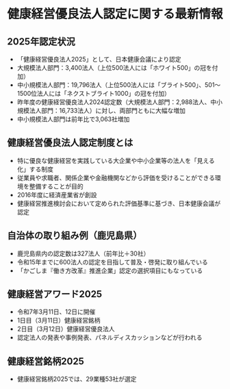 # 健康経営優良法人認定に関する最新情報

## 2025年認定状況
- 「健康経営優良法人2025」として、日本健康会議により認定
- 大規模法人部門：3,400法人（上位500法人には「ホワイト500」の冠を付加）
- 中小規模法人部門：19,796法人（上位500法人には「ブライト500」、501～1500位法人には「ネクストブライト1000」の冠を付加）
- 昨年度の健康経営優良法人2024認定数（大規模法人部門：2,988法人、中小規模法人部門：16,733法人）に対し、両部門ともに大幅な増加
- 中小規模法人部門は前年比で3,063社増加

## 健康経営優良法人認定制度とは
- 特に優良な健康経営を実践している大企業や中小企業等の法人を「見える化」する制度
- 従業員や求職者、関係企業や金融機関などから評価を受けることができる環境を整備することが目的
- 2016年度に経済産業省が創設
- 健康経営推進検討会において定められた評価基準に基づき、日本健康会議が認定

## 自治体の取り組み例（鹿児島県）
- 鹿児島県内の認定数は327法人（前年比＋30社）
- 令和15年までに600法人の認定を目指して普及・啓発に取り組んでいる
- 「かごしま『働き方改革』推進企業」認定の選択項目にもなっている

## 健康経営アワード2025
- 令和7年3月11日、12日に開催
- 1日目（3月11日）健康経営銘柄
- 2日目（3月12日）健康経営優良法人
- 認定法人の発表や事例発表、パネルディスカッションなどが行われる

## 健康経営銘柄2025
- 健康経営銘柄2025では、29業種53社が選定
